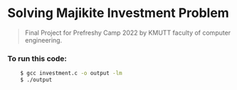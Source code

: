 # Solving Majikite Investment Problem
> Final  Project for Prefreshy Camp 2022 by KMUTT faculty of computer engineering.

### To run this code:
```sh
    $ gcc investment.c -o output -lm
    $ ./output
```